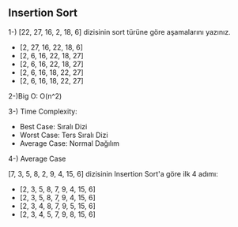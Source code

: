 ## Insertion Sort


1-) [22, 27, 16, 2, 18, 6] dizisinin sort türüne göre aşamalarını yazınız.
- [2, 27, 16, 22, 18, 6]
- [2, 6, 16, 22, 18, 27]
- [2, 6, 16, 22, 18, 27]
- [2, 6, 16, 18, 22, 27] 
- [2, 6, 16, 18, 22, 27] 

2-)Big O:  O(n^2)

3-) Time Complexity: 
- Best Case: Sıralı Dizi
- Worst Case: Ters Sıralı Dizi 
- Average Case: Normal Dağılım

4-) Average Case


[7, 3, 5, 8, 2, 9, 4, 15, 6] dizisinin Insertion Sort'a göre ilk 4 adımı: 
- [2, 3, 5, 8, 7, 9, 4, 15, 6]
- [2, 3, 5, 8, 7, 9, 4, 15, 6]
- [2, 3, 4, 8, 7, 9, 5, 15, 6]
- [2, 3, 4, 5, 7, 9, 8, 15, 6]
